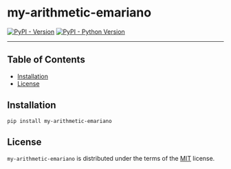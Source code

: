 # my-arithmetic-emariano

[![PyPI - Version](https://img.shields.io/pypi/v/my-arithmetic-emariano.svg)](https://pypi.org/project/my-arithmetic-emariano)
[![PyPI - Python Version](https://img.shields.io/pypi/pyversions/my-arithmetic-emariano.svg)](https://pypi.org/project/my-arithmetic-emariano)

-----

## Table of Contents

- [Installation](#installation)
- [License](#license)

## Installation

```console
pip install my-arithmetic-emariano
```

## License

`my-arithmetic-emariano` is distributed under the terms of the [MIT](https://spdx.org/licenses/MIT.html) license.
